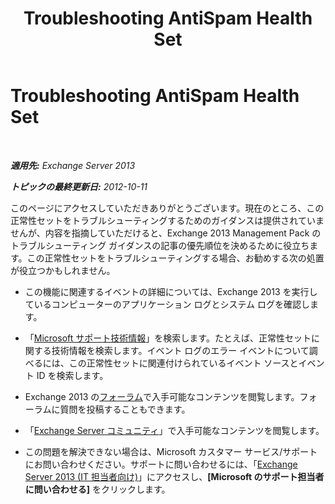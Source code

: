 ﻿---
title: Troubleshooting AntiSpam Health Set
TOCTitle: Troubleshooting AntiSpam Health Set
ms:assetid: 54f5f7e0-fba6-48cf-96e3-b3eb208109f3
ms:mtpsurl: https://technet.microsoft.com/ja-jp/library/ms.exch.scom.antispam(v=EXCHG.150)
ms:contentKeyID: 54651719
ms.date: 01/28/2016
mtps_version: v=EXCHG.150
ms.translationtype: HT
---

# Troubleshooting AntiSpam Health Set

 

_**適用先:** Exchange Server 2013_

_**トピックの最終更新日:** 2012-10-11_

このページにアクセスしていただきありがとうございます。現在のところ、この正常性セットをトラブルシューティングするためのガイダンスは提供されていませんが、内容を指摘していただけると、Exchange 2013 Management Pack のトラブルシューティング ガイダンスの記事の優先順位を決めるために役立ちます。この正常性セットをトラブルシューティングする場合、お勧めする次の処置が役立つかもしれません。

  - この機能に関連するイベントの詳細については、Exchange 2013 を実行しているコンピューターのアプリケーション ログとシステム ログを確認します。

  - 「[Microsoft サポート技術情報](http://go.microsoft.com/fwlink/p/?linkid=18175)」を検索します。たとえば、正常性セットに関する技術情報を検索します。イベント ログのエラー イベントについて調べるには、この正常性セットに関連付けられているイベント ソースとイベント ID を検索します。

  - Exchange 2013 の[フォーラム](http://go.microsoft.com/fwlink/p/?linkid=257903)で入手可能なコンテンツを閲覧します。フォーラムに質問を投稿することもできます。

  - 「[Exchange Server コミュニティ](http://go.microsoft.com/fwlink/p/?linkid=14927)」で入手可能なコンテンツを閲覧します。

  - この問題を解決できない場合は、Microsoft カスタマー サービス/サポートにお問い合わせください。サポートに問い合わせるには、「[Exchange Server 2013 (IT 担当者向け)](http://go.microsoft.com/fwlink/p/?linkid=402506)」にアクセスし、**\[Microsoft のサポート担当者に問い合わせる\]** をクリックします。

